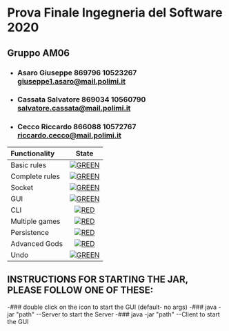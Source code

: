 # Prova Finale Ingegneria del Software 2020


## Gruppo AM06

- ### Asaro Giuseppe 869796 10523267 giuseppe1.asaro@mail.polimi.it

- ### Cassata Salvatore 869034 10560790 salvatore.cassata@mail.polimi.it

- ### Cecco Riccardo 866088 10572767 riccardo.cecco@mail.polimi.it


| Functionality | State |
|:-----------------------|:------------------------------------:|
| Basic rules | [![GREEN](https://placehold.it/15/44bb44/44bb44)](#) |
| Complete rules | [![GREEN](https://placehold.it/15/44bb44/44bb44)](#) |
| Socket | [![GREEN](https://placehold.it/15/44bb44/44bb44)](#) |
| GUI | [![GREEN](https://placehold.it/15/44bb44/44bb44)](#) |
| CLI | [![RED](https://placehold.it/15/f03c15/f03c15)](#) |
| Multiple games | [![RED](https://placehold.it/15/f03c15/f03c15)](#) |
| Persistence | [![RED](https://placehold.it/15/f03c15/f03c15)](#) |
| Advanced Gods | [![RED](https://placehold.it/15/f03c15/f03c15)](#) |
| Undo | [![GREEN](https://placehold.it/15/44bb44/44bb44)](#) |

<!--
[![RED](https://placehold.it/15/f03c15/f03c15)](#)
[![YELLOW](https://placehold.it/15/ffdd00/ffdd00)](#)
[![GREEN](https://placehold.it/15/44bb44/44bb44)](#)
-->





## INSTRUCTIONS FOR STARTING THE JAR, PLEASE FOLLOW ONE OF THESE:



-###  double click on the icon to start the GUI (default- no args)
-###  java -jar "path" --Server to start the Server
-###  java -jar "path" --Client to start the GUI
